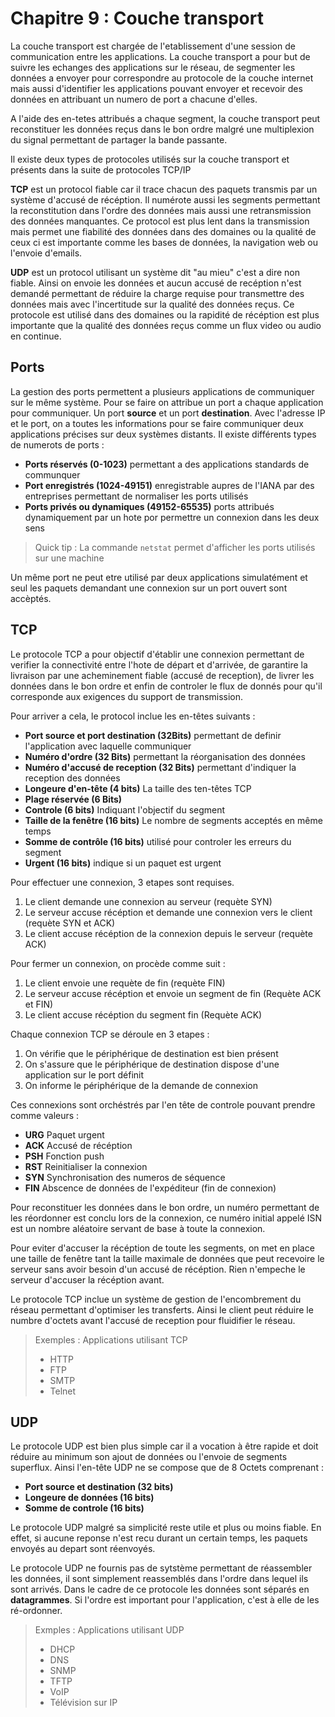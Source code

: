 # Chapitre 9 : Couche transport

La couche transport est chargée de l'etablissement d'une session de communication entre les applications. La couche transport a pour but de suivre les echanges des applications sur le réseau, de segmenter les données a envoyer pour correspondre au protocole de la couche internet mais aussi d'identifier les applications pouvant envoyer et recevoir des données en attribuant un numero de port a chacune d'elles.

A l'aide des en-tetes attribués a chaque segment, la couche transport peut reconstituer les données reçus dans le bon ordre malgré une multiplexion du signal permettant de partager la bande passante.

Il existe deux types de protocoles utilisés sur la couche transport et présents dans la suite de protocoles TCP/IP

**TCP** est un protocol fiable car il trace chacun des paquets transmis par un système d'accusé de récéption. Il numérote aussi les segments permettant la reconstitution dans l'ordre des données mais aussi une retransmission des données manquantes. Ce protocol est plus lent dans la transmission mais permet une fiabilité des données dans des domaines ou la qualité de ceux ci est importante comme les bases de données, la navigation web ou l'envoie d'emails.

**UDP** est un protocol utilisant un système dit "au mieu" c'est a dire non fiable. Ainsi on envoie les données et aucun accusé de recéption n'est demandé permettant de réduire la charge requise pour transmettre des données mais avec l'incertitude sur la qualité des données reçus. Ce protocole est utilisé dans des domaines ou la rapidité de récéption est plus importante que la qualité des données reçus comme un flux video ou audio en continue.

## Ports

La gestion des ports permettent a plusieurs applications de communiquer sur le même système. Pour se faire on attribue un port a chaque application pour communiquer. Un port **source** et un port **destination**. Avec l'adresse IP et le port, on a toutes les informations pour se faire communiquer deux applications précises sur deux systèmes distants. Il existe différents types de numerots de ports :

* **Ports réservés (0-1023)** permettant a des applications standards de communquer
* **Port enregistrés (1024-49151)** enregistrable aupres de l'IANA par des entreprises permettant de normaliser les ports utilisés
* **Ports privés ou dynamiques (49152-65535)** ports attribués dynamiquement par un hote por permettre un connexion dans les deux sens

> Quick tip : La commande `netstat` permet d'afficher les ports utilisés sur une machine

Un même port ne peut etre utilisé par deux applications simulatément et seul les paquets demandant une connexion sur un port ouvert sont accèptés.

## TCP

Le protocole TCP a pour objectif d'établir une connexion permettant de verifier la connectivité entre l'hote de départ et d'arrivée, de garantire la livraison par une acheminement fiable (accusé de reception), de livrer les données dans le bon ordre et enfin de controler le flux de donnés pour qu'il corresponde aux exigences du support de transmission.

Pour arriver a cela, le protocol inclue les en-têtes suivants :

* **Port source et port destination (32Bits)** permettant de definir l'application avec laquelle communiquer
* **Numéro d'ordre (32 Bits)** permettant la réorganisation des données
* **Numéro d'accusé de reception (32 Bits)** permettant d'indiquer la reception des données
* **Longeure d'en-tête (4 bits)** La taille des ten-têtes TCP
* **Plage réservée (6 Bits)**
* **Controle (6 bits)** Indiquant l'objectif du segment
* **Taille de la fenêtre (16 bits)** Le nombre de segments acceptés en même temps
* **Somme de contrôle (16 bits)** utilisé pour controler les erreurs du segment
* **Urgent (16 bits)** indique si un paquet est urgent

Pour effectuer une connexion, 3 etapes sont requises.

1. Le client demande une connexion au serveur (requète SYN)
2. Le serveur accuse récéption et demande une connexion vers le client (requète SYN et ACK)
3. Le client accuse récéption de la connexion depuis le serveur (requète ACK)

Pour fermer un connexion, on procède comme suit :

1. Le client envoie une requète de fin (requète FIN)
2. Le serveur accuse récéption et envoie un segment de fin (Requète ACK et FIN)
3. Le client accuse récéption du segment fin (Requète ACK)

Chaque connexion TCP se déroule en 3 etapes :

1. On vérifie que le périphérique de destination est bien présent
2. On s'assure que le périphérique de destination dispose d'une application sur le port définit
3. On informe le périphérique de la demande de connexion

Ces connexions sont orchéstrés par l'en tête de controle pouvant prendre comme valeurs :

* **URG** Paquet urgent
* **ACK** Accusé de récéption
* **PSH** Fonction push
* **RST** Reinitialiser la connexion
* **SYN** Synchronisation des numeros de séquence
* **FIN** Abscence de données de l'expéditeur (fin de connexion)

Pour reconstituer les données dans le bon ordre, un numéro permettant de les réordonner est conclu lors de la connexion, ce numéro initial appelé ISN est un nombre aléatoire servant de base à toute la connexion.

Pour eviter d'accuser la récéption de toute les segments, on met en place une taille de fenêtre tant la taille maximale de données que peut recevoire le serveur sans avoir besoin d'un accusé de récéption. Rien n'empeche le serveur d'accuser la récéption avant.

Le protocole TCP inclue un système de gestion de l'encombrement du réseau permettant d'optimiser les transferts. Ainsi le client peut réduire le numbre d'octets avant l'accusé de reception pour fluidifier le réseau.

> Exemples : Applications utilisant TCP
> * HTTP
> * FTP
> * SMTP
> * Telnet

## UDP

Le protocole UDP est bien plus simple car il a vocation à être rapide et doit réduire au minimum son ajout de données ou l'envoie de segments superflux. Ainsi l'en-tête UDP ne se compose que de 8 Octets comprenant :

* **Port source et destination (32 bits)**
* **Longeure de données (16 bits)**
* **Somme de controle (16 bits)**

Le protocole UDP malgré sa simplicité reste utile et plus ou moins fiable. En effet, si aucune reponse n'est recu durant un certain temps, les paquets envoyés au depart sont réenvoyés.

Le protocole UDP ne fournis pas de sytstème permettant de réassembler les données, il sont simplement reassemblés dans l'ordre dans lequel ils sont arrivés. Dans le cadre de ce protocole les données sont séparés en **datagrammes**. Si l'ordre est important pour l'application, c'est à elle de les ré-ordonner.

> Exmples : Applications utilisant UDP
> * DHCP
> * DNS
> * SNMP
> * TFTP
> * VoIP
> * Télévision sur IP
